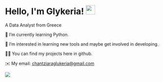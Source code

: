 # Hello, I'm Glykeria! <img src="https://raw.githubusercontent.com/MartinHeinz/MartinHeinz/master/wave.gif" width="30px">


A Data Analyst from Greece

🌱 I’m currently learning Python.

👀 I’m interested in learning new tools and maybe get involved in developing.

👩‍💻	You can find my projects here in github.

✉️ My email: chantziaraglukeria@gmail.com


<a href="https://github.com/GlykeriaCh">
  <img align="center" src="https://github-readme-stats.anuraghazra1.vercel.app/api/top-langs/?username=GlykeriaCh&layout=compact&theme=radical" />
</a>

